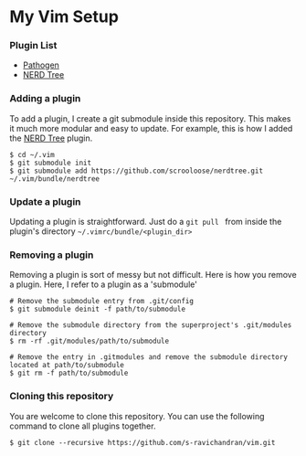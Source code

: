 # My Vim Setup

### Plugin List

 * [Pathogen](https://github.com/tpope/vim-pathogen)
 * [NERD Tree](https://github.com/scrooloose/nerdtree)
 
### Adding a plugin

To add a plugin, I create a git submodule inside this repository. This makes it much more modular and easy to update. For example, this is how I added the [NERD Tree](https://github.com/scrooloose/nerdtree) plugin.

```
$ cd ~/.vim
$ git submodule init
$ git submodule add https://github.com/scrooloose/nerdtree.git ~/.vim/bundle/nerdtree
```

### Update a plugin

Updating a plugin is straightforward. Just do a ```git pull ``` from inside the plugin's directory ```~/.vimrc/bundle/<plugin_dir>```

### Removing a plugin

Removing a plugin is sort of messy but not difficult. Here is how you remove a plugin. Here, I refer to a plugin as a 'submodule'
```
# Remove the submodule entry from .git/config
$ git submodule deinit -f path/to/submodule

# Remove the submodule directory from the superproject's .git/modules directory
$ rm -rf .git/modules/path/to/submodule

# Remove the entry in .gitmodules and remove the submodule directory located at path/to/submodule
$ git rm -f path/to/submodule
```

### Cloning this repository

You are welcome to clone this repository. You can use the following command to clone all plugins together.

```
$ git clone --recursive https://github.com/s-ravichandran/vim.git
```
